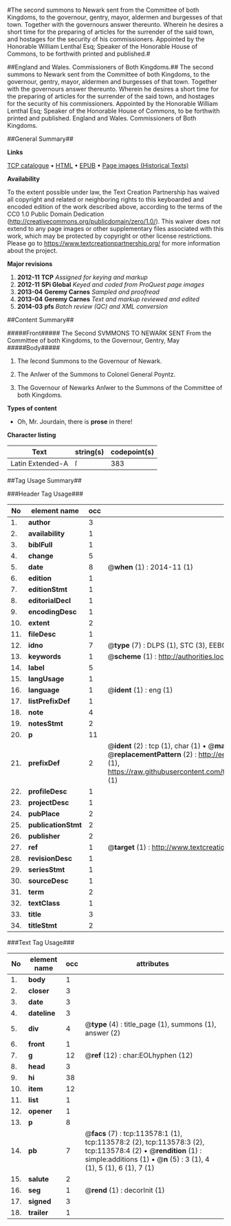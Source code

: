#The second summons to Newark sent from the Committee of both Kingdoms, to the governour, gentry, mayor, aldermen and burgesses of that town. Together with the governours answer thereunto. Wherein he desires a short time for the preparing of articles for the surrender of the said town, and hostages for the security of his commissioners. Appointed by the Honorable William Lenthal Esq; Speaker of the Honorable House of Commons, to be forthwith printed and published.#

##England and Wales. Commissioners of Both Kingdoms.##
The second summons to Newark sent from the Committee of both Kingdoms, to the governour, gentry, mayor, aldermen and burgesses of that town. Together with the governours answer thereunto. Wherein he desires a short time for the preparing of articles for the surrender of the said town, and hostages for the security of his commissioners. Appointed by the Honorable William Lenthal Esq; Speaker of the Honorable House of Commons, to be forthwith printed and published.
England and Wales. Commissioners of Both Kingdoms.

##General Summary##

**Links**

[TCP catalogue](http://www.ota.ox.ac.uk/tcp/)  • 
[HTML](http://tei.it.ox.ac.uk/tcp/Texts-HTML/free/A92/A92834.html)  • 
[EPUB](http://tei.it.ox.ac.uk/tcp/Texts-EPUB/free/A92/A92834.epub) • 
[Page images (Historical Texts)](https://historicaltexts.jisc.ac.uk/eebo-99861442e)

**Availability**

To the extent possible under law, the Text Creation Partnership has waived all copyright and related or neighboring rights to this keyboarded and encoded edition of the work described above, according to the terms of the CC0 1.0 Public Domain Dedication (http://creativecommons.org/publicdomain/zero/1.0/). This waiver does not extend to any page images or other supplementary files associated with this work, which may be protected by copyright or other license restrictions. Please go to https://www.textcreationpartnership.org/ for more information about the project.

**Major revisions**

1. __2012-11__ __TCP__ *Assigned for keying and markup*
1. __2012-11__ __SPi Global__ *Keyed and coded from ProQuest page images*
1. __2013-04__ __Geremy Carnes__ *Sampled and proofread*
1. __2013-04__ __Geremy Carnes__ *Text and markup reviewed and edited*
1. __2014-03__ __pfs__ *Batch review (QC) and XML conversion*

##Content Summary##

#####Front#####
The Second SVMMONS TO NEWARK SENT From the Committee of both Kingdoms, to the Governour, Gentry, May
#####Body#####

1. The ſecond Summons to the Governour of Newark.

1. The Anſwer of the Summons to Colonel General Poyntz.

1. The Governour of Newarks Anſwer to the Summons of the Committee of both Kingdoms.

**Types of content**

  * Oh, Mr. Jourdain, there is **prose** in there!

**Character listing**


|Text|string(s)|codepoint(s)|
|---|---|---|
|Latin Extended-A|ſ|383|

##Tag Usage Summary##

###Header Tag Usage###

|No|element name|occ|attributes|
|---|---|---|---|
|1.|__author__|3||
|2.|__availability__|1||
|3.|__biblFull__|1||
|4.|__change__|5||
|5.|__date__|8| @__when__ (1) : 2014-11 (1)|
|6.|__edition__|1||
|7.|__editionStmt__|1||
|8.|__editorialDecl__|1||
|9.|__encodingDesc__|1||
|10.|__extent__|2||
|11.|__fileDesc__|1||
|12.|__idno__|7| @__type__ (7) : DLPS (1), STC (3), EEBO-CITATION (1), PROQUEST (1), VID (1)|
|13.|__keywords__|1| @__scheme__ (1) : http://authorities.loc.gov/ (1)|
|14.|__label__|5||
|15.|__langUsage__|1||
|16.|__language__|1| @__ident__ (1) : eng (1)|
|17.|__listPrefixDef__|1||
|18.|__note__|4||
|19.|__notesStmt__|2||
|20.|__p__|11||
|21.|__prefixDef__|2| @__ident__ (2) : tcp (1), char (1)  •  @__matchPattern__ (2) : ([0-9\-]+):([0-9IVX]+) (1), (.+) (1)  •  @__replacementPattern__ (2) : http://eebo.chadwyck.com/downloadtiff?vid=$1&page=$2 (1), https://raw.githubusercontent.com/textcreationpartnership/Texts/master/tcpchars.xml#$1 (1)|
|22.|__profileDesc__|1||
|23.|__projectDesc__|1||
|24.|__pubPlace__|2||
|25.|__publicationStmt__|2||
|26.|__publisher__|2||
|27.|__ref__|1| @__target__ (1) : http://www.textcreationpartnership.org/docs/. (1)|
|28.|__revisionDesc__|1||
|29.|__seriesStmt__|1||
|30.|__sourceDesc__|1||
|31.|__term__|2||
|32.|__textClass__|1||
|33.|__title__|3||
|34.|__titleStmt__|2||


###Text Tag Usage###

|No|element name|occ|attributes|
|---|---|---|---|
|1.|__body__|1||
|2.|__closer__|3||
|3.|__date__|3||
|4.|__dateline__|3||
|5.|__div__|4| @__type__ (4) : title_page (1), summons (1), answer (2)|
|6.|__front__|1||
|7.|__g__|12| @__ref__ (12) : char:EOLhyphen (12)|
|8.|__head__|3||
|9.|__hi__|38||
|10.|__item__|12||
|11.|__list__|1||
|12.|__opener__|1||
|13.|__p__|8||
|14.|__pb__|7| @__facs__ (7) : tcp:113578:1 (1), tcp:113578:2 (2), tcp:113578:3 (2), tcp:113578:4 (2)  •  @__rendition__ (1) : simple:additions (1)  •  @__n__ (5) : 3 (1), 4 (1), 5 (1), 6 (1), 7 (1)|
|15.|__salute__|2||
|16.|__seg__|1| @__rend__ (1) : decorInit (1)|
|17.|__signed__|3||
|18.|__trailer__|1||
